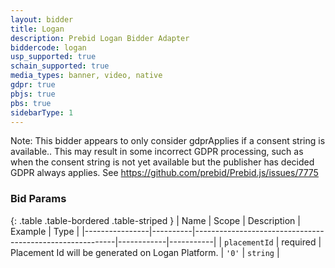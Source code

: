 ```yaml
---
layout: bidder
title: Logan
description: Prebid Logan Bidder Adapter
biddercode: logan
usp_supported: true
schain_supported: true
media_types: banner, video, native
gdpr: true
pbjs: true
pbs: true
sidebarType: 1
---
```


Note: This bidder appears to only consider gdprApplies if a consent string is available.. This may result in some incorrect GDPR processing, such as when the consent string is not yet available but the publisher has decided GDPR always applies. See https://github.com/prebid/Prebid.js/issues/7775

### Bid Params

{: .table .table-bordered .table-striped }
| Name           | Scope    | Description                                              | Example    | Type      |
|----------------|----------|----------------------------------------------------------|------------|-----------|
| `placementId` | required | Placement Id will be generated on Logan Platform. | `'0'`        | `string` |
